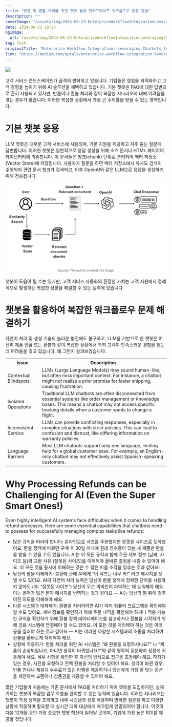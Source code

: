 ```yaml
---
title: "반품 및 환불 처리를 위한 챗봇 활용 엔터프라이즈 워크플로우 통합 방법"
description: ""
coverImage: "/assets/img/2024-06-23-EnterpriseWorkflowIntegrationLeveragingChatbotsforReturnsandRefunds_0.png"
date: 2024-06-23 19:23
ogImage: 
  url: /assets/img/2024-06-23-EnterpriseWorkflowIntegrationLeveragingChatbotsforReturnsandRefunds_0.png
tag: Tech
originalTitle: "Enterprise Workflow Integration: Leveraging Chatbots for Returns and Refunds"
link: "https://medium.com/gptalk/enterprise-workflow-integration-leveraging-chatbots-for-returns-and-refunds-47bf45fce2ed"
---
```



<img src="/assets/img/2024-06-23-엔터프라이즈워크플로우통합챗봇을활용한반품및환불.png" />

고객 서비스 랜드스케이프가 급격히 변화하고 있습니다. 기업들은 영업을 최적화하고 고객 경험을 높이기 위해 AI 솔루션을 채택하고 있습니다. 기본 챗봇은 FAQ에 대한 답변으로 흔히 사용되고 있지만, 반품이나 환불 처리와 같이 복잡한 시나리오에 대해 어려움을 겪는 경우가 많습니다. 이러한 복잡한 상황에서 가장 큰 수익률을 얻을 수 있는 영역입니다.

# 기본 챗봇 응용

LLM 챗봇은 대부분 고객 서비스에 사용되며, 기본 지원을 제공하고 자주 묻는 질문에 답변합니다. 이러한 챗봇은 일반적으로 응답 생성을 위해 소스 문서나 HTML 페이지의 라이브러리에 의존합니다. 이 문서들은 청크(chunk) 단위로 분리되어 벡터 저장소(Vector Store)에 저장됩니다. 사용자가 질문을 하면 벡터 저장소에서 유사도 검색이 수행되어 관련 문서 청크가 검색되고, 이후 OpenAI와 같은 LLM으로 응답을 생성하기 위해 전송됩니다.

<div class="content-ad"></div>

![image](/assets/img/2024-06-23-EnterpriseWorkflowIntegrationLeveragingChatbotsforReturnsandRefunds_1.png)

챗봇이 도움이 될 수는 있지만, 고객 서비스 자동화의 진정한 가치는 고객 지원에서 정례적으로 발생하는 복잡한 상황을 해결할 수 있는 능력에 있습니다.

# 챗봇을 활용하여 복잡한 워크플로우 문제 해결하기

자연어 처리 및 생성 기술의 놀라운 발전에도 불구하고, LLM을 기반으로 한 챗봇은 여전히 제품 반품 또는 환불과 같이 복잡한 상황에서 특히 고객이 만족스러운 경험을 얻는 데 어려움을 겪고 있습니다. 왜 그런지 살펴보겠습니다:

<div class="content-ad"></div>

<table>
<tr>
<th>Issue</th>
<th>Description</th>
</tr>
<tr>
<td>Contextual Blindspots</td>
<td>LLMs (Large Language Models) may sound human-like, but often miss important context. For instance, a chatbot might not realize a prior promise for faster shipping, causing frustration.</td>
</tr>
<tr>
<td>Isolated Operations</td>
<td>Traditional LLM chatbots are often disconnected from essential systems like order management or knowledge bases. This means a chatbot may not access specific booking details when a customer wants to change a flight.</td>
</tr>
<tr>
<td>Inconsistent Service</td>
<td>LLMs can provide conflicting responses, especially in complex situations with strict policies. This can lead to confusion and distrust, like differing information on warranty policies.</td>
</tr>
<tr>
<td>Language Barriers</td>
<td>Most LLM chatbots support only one language, limiting help for a global customer base. For example, an English-only chatbot may not effectively assist Spanish-speaking customers.</td>
</tr>
</table>

# Why Processing Refunds can be Challenging for AI (Even the Super Smart Ones!)

Even highly intelligent AI systems face difficulties when it comes to handling refund processes. Here are some essential capabilities that chatbots need to possess for successfully managing complex tasks like refunds:

<div class="content-ad"></div>

- 많은 규칙을 따라야 합니다: 온라인으로 셔츠를 주문했지만 잘못된 사이즈로 도착했어요. 환불 정책에 따르면 구매 후 30일 이내에 원래 영수증이 있는 새 제품만 환불을 받을 수 있을 수도 있습니다. AI는 이 모든 규칙과 함께 주문 세부 정보 (날짜, 사이즈 등)와 교환 사유 (잘못된 사이즈)를 이해해야 올바른 결정을 내릴 수 있어야 해요. 이 모든 것을 동시에 이해하는 것은 수 많은 퍼즐 조각을 맞추는 것과 같아요!
- 당신의 말을 이해하기: 교환에 관해 AI에게 “이 셔츠는 너무 커!” 라고 메시지를 보낼 수도 있어요. AI의 자연어 처리 능력은 당신이 환불 정책에 정확한 단어를 사용하지 않아도 (예: “잘못된 사이즈”) 당신이 무슨 의미인지 파악하는 데 능숙해야 해요. 이는 용어가 많은 문자 메시지를 번역하는 것과 같아요 — AI는 당신의 말 뒤에 감추어진 의도를 이해해야 해요.
- 다른 시스템과 대화하기: 환불을 처리하려면 AI가 여러 컴퓨터 프로그램을 확인해야 할 수도 있어요. 세부 정보를 확인하기 위해 주문 내역을 확인해야 하거나 적용 가능한 규칙을 확인하기 위해 환불 정책 데이터베이스를 참고하거나 환불을 시작하기 위해 금융 시스템에 연결해야 할 수도 있어요. 이 모든 것을 처리해야 하는 것은 여러 공을 질러야 하는 것과 같아요 — AI는 이러한 다양한 시스템과의 소통을 처리하여 환불을 올바르게 처리해야 해요.
- 상황에 적응하기: 환불 처리를 위한 AI 시스템은 “왜 환불을 요청하시나요?” 나 “제품이 손상되었나요, 아니면 생각이 바뀌었나요?”와 같이 명확히 질문하여 상황에 적응해야 해요. 세부 사항을 확인한 후 자신의 방식으로 접근을 조정해야 해요. 하자가 있는 경우, 사진을 요청하고 전액 환불을 처리할 수 있어야 해요. 생각이 바뀐 경우, 반품 안내나 재설치 수수료가 있는 라벨을 제공하거나 당신에게 가장 잘 맞는 옵션을 제안하며 교환이나 상품권을 제공할 수 있어야 해요.

<div class="content-ad"></div>

많은 기업들이 처음에는 기존 문서에서 FAQ를 처리하기 위해 챗봇을 도입하지만, 실제 기회는 챗봇이 복잡한 업무 흐름을 관리할 수 있는 능력에 있습니다. 이러한 시나리오는 챗봇이 특정 정책을 조회하고 내부 시스템과 상호 작용하며 명확한 질문을 하고 다양한 상황에 적응하며 필요할 때 실시간 대화 대상에게 매끄럽게 연결되어야 합니다. 이것이 다음 12개월 동안 가장 중요한 챗봇 혁신이 일어날 곳이며, 기업에 가장 높은 ROI를 제공할 것입니다.